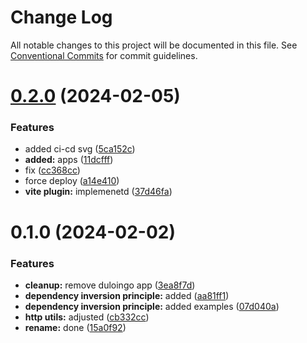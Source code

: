 # Change Log

All notable changes to this project will be documented in this file.
See [Conventional Commits](https://conventionalcommits.org) for commit guidelines.

# [0.2.0](https://github.com/paulAlexSerban/wbk--reactjs-playground--typescript/compare/@wbk--reactjs-playground--typescript/solid-dependency-inversion-principle@0.1.0...@wbk--reactjs-playground--typescript/solid-dependency-inversion-principle@0.2.0) (2024-02-05)

### Features

-   added ci-cd svg ([5ca152c](https://github.com/paulAlexSerban/wbk--reactjs-playground--typescript/commit/5ca152cfa6dc2b1548b7c2ed48d33d5debae9db7))
-   **added:** apps ([11dcfff](https://github.com/paulAlexSerban/wbk--reactjs-playground--typescript/commit/11dcfffcaab37b030fe7a13b728a76141978fa40))
-   fix ([cc368cc](https://github.com/paulAlexSerban/wbk--reactjs-playground--typescript/commit/cc368cc5b544cbb8c155359397154df97c467241))
-   force deploy ([a14e410](https://github.com/paulAlexSerban/wbk--reactjs-playground--typescript/commit/a14e41036475472d77778530f3eec7cc23ee3fad))
-   **vite plugin:** implemenetd ([37d46fa](https://github.com/paulAlexSerban/wbk--reactjs-playground--typescript/commit/37d46fa94fb78ec7126690f942429a51d9ed511e))

# 0.1.0 (2024-02-02)

### Features

-   **cleanup:** remove duloingo app ([3ea8f7d](https://github.com/paulAlexSerban/wbk--reactjs-playground--typescript/commit/3ea8f7d47da9759c9ea8f62599a8aa4250b38c3c))
-   **dependency inversion principle:** added ([aa81ff1](https://github.com/paulAlexSerban/wbk--reactjs-playground--typescript/commit/aa81ff1decb7ab3238e9d007baa2326b463181b9))
-   **dependency inversion principle:** added examples ([07d040a](https://github.com/paulAlexSerban/wbk--reactjs-playground--typescript/commit/07d040a6886ef00660ff2115e6388ed8bf5a3702))
-   **http utils:** adjusted ([cb332cc](https://github.com/paulAlexSerban/wbk--reactjs-playground--typescript/commit/cb332cc41f7b34ea9394a7df20e29b4f0917d8cf))
-   **rename:** done ([15a0f92](https://github.com/paulAlexSerban/wbk--reactjs-playground--typescript/commit/15a0f92f47690da6021269d43d7489cb72cdc514))
